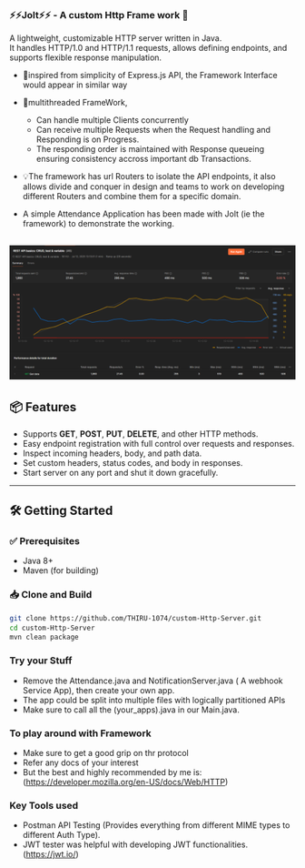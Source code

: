 ### ⚡⚡Jolt⚡⚡ - A custom Http Frame work 🚀

A lightweight, customizable HTTP server written in Java.  
It handles HTTP/1.0 and HTTP/1.1 requests, allows defining endpoints, and supports flexible response manipulation.

- 🚂inspired from simplicity of Express.js API, the Framework Interface would appear in similar way

- 🧶multithreaded FrameWork,

  - Can handle multiple Clients concurrently
  - Can receive multiple Requests when the Request handling and Responding is on Progress.
  - The responding order is maintained with Response queueing ensuring consistency accross important db Transactions.

- 💡The framework has url Routers to isolate the API endpoints, it also allows divide and conquer in design and teams to work on developing different Routers and combine them for a specific domain.

- A simple Attendance Application has been made with Jolt (ie the framework) to demonstrate the working.

## ![Alt Text](jolt-http-server\Jolt-Metrics.png)

## 📦 Features

- Supports **GET**, **POST**, **PUT**, **DELETE**, and other HTTP methods.
- Easy endpoint registration with full control over requests and responses.
- Inspect incoming headers, body, and path data.
- Set custom headers, status codes, and body in responses.
- Start server on any port and shut it down gracefully.

---

## 🛠️ Getting Started

### ✅ Prerequisites

- Java 8+
- Maven (for building)

### 📥 Clone and Build

```bash
git clone https://github.com/THIRU-1074/custom-Http-Server.git
cd custom-Http-Server
mvn clean package
```

### Try your Stuff

- Remove the Attendance.java and NotificationServer.java ( A webhook Service App), then create your own app.
- The app could be split into multiple files with logically partitioned APIs
- Make sure to call all the (your_apps).java in our Main.java.

### To play around with Framework

- Make sure to get a good grip on thr protocol
- Refer any docs of your interest
- But the best and highly recommended by me is:
  (https://developer.mozilla.org/en-US/docs/Web/HTTP)

### Key Tools used

- Postman API Testing (Provides everything from different MIME types to different Auth Type).
- JWT tester was helpful with developing JWT functionalities.
  (https://jwt.io/)
